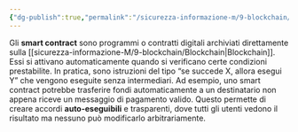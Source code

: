 ```yaml
---
{"dg-publish":true,"permalink":"/sicurezza-informazione-m/9-blockchain/smart-contracts/"}
---
```


Gli **smart contract** sono programmi o contratti digitali archiviati direttamente sulla [[sicurezza-informazione-M/9-blockchain/Blockchain\|Blockchain]]. Essi si attivano automaticamente quando si verificano certe condizioni prestabilite. In pratica, sono istruzioni del tipo “se succede X, allora esegui Y” che vengono eseguite senza intermediari. Ad esempio, uno smart contract potrebbe trasferire fondi automaticamente a un destinatario non appena riceve un messaggio di pagamento valido. Questo permette di creare accordi **auto-eseguibili** e trasparenti, dove tutti gli utenti vedono il risultato ma nessuno può modificarlo arbitrariamente.